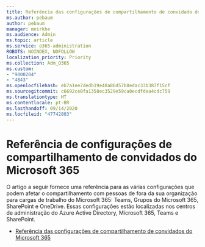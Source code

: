 ```yaml
---
title: Referência das configurações de compartilhamento de convidado do Microsoft 365
ms.author: pebaum
author: pebaum
manager: mnirkhe
ms.audience: Admin
ms.topic: article
ms.service: o365-administration
ROBOTS: NOINDEX, NOFOLLOW
localization_priority: Priority
ms.collection: Adm_O365
ms.custom:
- "9000204"
- "4843"
ms.openlocfilehash: eb7a1ee7dedb19e48a86d57b8edac33b387f15cf
ms.sourcegitcommit: c6692ce0fa1358ec3529e59ca0ecdfdea4cdc759
ms.translationtype: HT
ms.contentlocale: pt-BR
ms.lasthandoff: 09/14/2020
ms.locfileid: "47742803"
---
```

# <a name="microsoft-365-guest-sharing-settings-reference"></a>Referência de configurações de compartilhamento de convidados do Microsoft 365

O artigo a seguir fornece uma referência para as várias configurações que podem afetar o compartilhamento com pessoas de fora da sua organização para cargas de trabalho do Microsoft 365: Teams, Grupos do Microsoft 365, SharePoint e OneDrive. Essas configurações estão localizadas nos centros de administração do Azure Active Directory, Microsoft 365, Teams e SharePoint.

- [Referência das configurações de compartilhamento de convidados do Microsoft 365](https://docs.microsoft.com/microsoft-365/solutions/microsoft-365-guest-settings?view=o365-worldwide)

